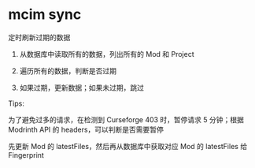 # mcim sync

定时刷新过期的数据

1. 从数据库中读取所有的数据，列出所有的 Mod 和 Project

2. 遍历所有的数据，判断是否过期

3. 如果过期，更新数据；如果未过期，跳过

Tips:

为了避免过多的请求，在检测到 Curseforge 403 时，暂停请求 5 分钟；根据 Modrinth API 的 headers，可以判断是否需要暂停

先更新 Mod 的 latestFiles，然后再从数据库中获取对应 Mod 的 latestFiles 给 Fingerprint